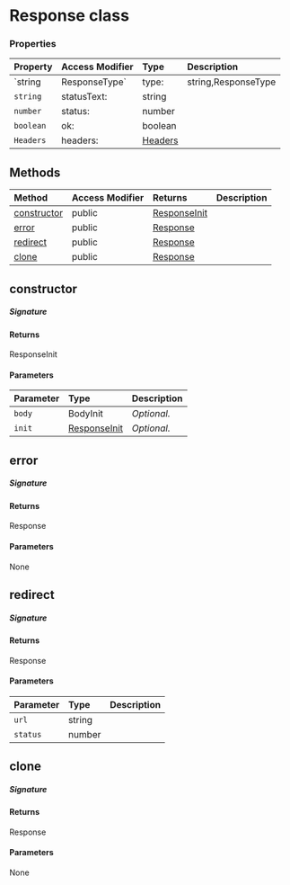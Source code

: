 # Response class







### Properties

| Property	   | Access Modifier | Type	| Description|
|:-------------|:----|:-------|:-----------|
|`string|ResponseType`     | type: | string,ResponseType |  |
|`string`     | statusText: | string |  |
|`number`     | status: | number |  |
|`boolean`     | ok: | boolean |  |
|`Headers`     | headers: | [Headers](Headers.md) |  |




## Methods

| Method	   | Access Modifier | Returns	| Description|
|:-------------|:----|:-------|:-----------|
|[constructor](#constructor~41343)     | public | [ResponseInit](ResponseInit.md) |  |
|[error](#error~56041)     | public | [Response](Response.md) |  |
|[redirect](#redirect~56718)     | public | [Response](Response.md) |  |
|[clone](#clone~86778)     | public | [Response](Response.md) |  |




## constructor



##### Signature

#### Returns
ResponseInit

#### Parameters


| Parameter	   | Type    | Description |
|:-------------|:---------------|:------------|
| `body`    | BodyInit | _Optional._ |
| `init`    | [ResponseInit](ResponseInit.md) | _Optional._ |


## error



##### Signature

#### Returns
Response

#### Parameters
None


## redirect



##### Signature

#### Returns
Response

#### Parameters


| Parameter	   | Type    | Description |
|:-------------|:---------------|:------------|
| `url`    | string |  |
| `status`    | number |  |


## clone



##### Signature

#### Returns
Response

#### Parameters
None

